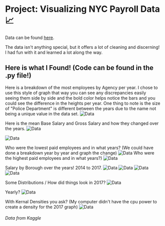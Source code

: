 # Project: Visualizing NYC Payroll Data :chart_with_upwards_trend:
Data can be found [here](https://www.kaggle.com/new-york-city/nyc-citywide-payroll-data).

The data isn't anything special, but it offers a lot of cleaning and discerning! I had fun with it and learned a lot along the way.

## Here is what I Found! (Code can be found in the .py file!) 

Here is a breakdown of the most employees by Agency per year. I chose to use this style of graph that way you can see any discrepancies
easily seeing them side by side and the bold color helps notice the bars and you could see the difference in the heights per year. One thing to note is the size of "Police Department" is different between the years due to the name not being a unique value in the data set.
![Data](https://user-images.githubusercontent.com/23710841/37130180-4d91b410-2250-11e8-9a13-6ffca0f3f688.png)

Here is the mean Base Salary and Gross Salary and how they changed over the years. 
![Data](https://user-images.githubusercontent.com/23710841/37130181-4d9ca956-2250-11e8-8ca6-799e8f92bb74.png)

![Data](https://user-images.githubusercontent.com/23710841/37130182-4daa812a-2250-11e8-955d-922d516f0543.png)

Who were the lowest paid employees and in what years? (We could have done a breakdown year by year and graph the change)
![Data](https://user-images.githubusercontent.com/23710841/37130179-4d881efa-2250-11e8-8f2d-81c347f94040.png)
Who were the highest paid employees and in what years?)
![Data](https://user-images.githubusercontent.com/23710841/37130178-4d7da150-2250-11e8-9aa9-614f37942986.png)

Salary by Borough over the years! 2014 to 2017.
![Data](https://user-images.githubusercontent.com/23710841/37130169-4d106356-2250-11e8-8414-dce65a7fbc0d.png)
![Data](https://user-images.githubusercontent.com/23710841/37130171-4d266e80-2250-11e8-885f-c4970ec5b659.png)
![Data](https://user-images.githubusercontent.com/23710841/37130172-4d36e1b6-2250-11e8-8d25-4536f7846942.png)
![Data](https://user-images.githubusercontent.com/23710841/37130173-4d40d432-2250-11e8-9117-09fe39c76384.png)

Some Distributions
/ How did things look in 2017?
![Data](https://user-images.githubusercontent.com/23710841/37130176-4d69bfaa-2250-11e8-8afe-c80c3051bd65.png)

Yearly?
![Data](https://user-images.githubusercontent.com/23710841/37130175-4d5b605e-2250-11e8-9160-28f1977473f9.png)

With Kernal Densities you ask? (My computer didn't have the cpu power to  create a density for the 2017 graph)
![Data](https://user-images.githubusercontent.com/23710841/37130174-4d4a986e-2250-11e8-836f-fb260d5c8be2.png)





























###### Data from Kaggle
